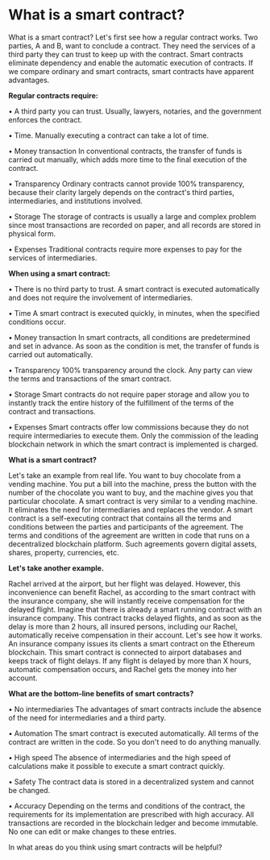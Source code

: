 **What is a smart contract?**
=======================
What is a smart contract? Let's first see how a regular contract works. Two parties, A and B, want to conclude a contract. They need the services of a third party they can trust to keep up with the contract. Smart contracts eliminate dependency and enable the automatic execution of contracts.
If we compare ordinary and smart contracts, smart contracts have apparent advantages.

**Regular contracts require:**

• A third party you can trust.
   Usually, lawyers, notaries, and the government enforces the contract.

• Time.
   Manually executing a contract can take a lot of time.

• Money transaction
   In conventional contracts, the transfer of funds is carried out manually, which adds more time to the final execution of the contract.

• Transparency
   Ordinary contracts cannot provide 100% transparency, because their clarity largely depends on the contract's third parties, intermediaries, and institutions involved.

• Storage
   The storage of contracts is usually a large and complex problem since most transactions are recorded on paper, and all records are stored in physical form.

• Expenses
   Traditional contracts require more expenses to pay for the services of intermediaries. 
   
   **When using a smart contract:**

• There is no third party to trust.
   A smart contract is executed automatically and does not require the involvement of intermediaries.

• Time
   A smart contract is executed quickly, in minutes, when the specified conditions occur.

• Money transaction
   In smart contracts, all conditions are predetermined and set in advance. As soon as the condition is met, the transfer of funds is carried out automatically.

• Transparency
   100% transparency around the clock. Any party can view the terms and transactions of the smart contract.

• Storage
   Smart contracts do not require paper storage and allow you to instantly track the entire history of the fulfillment of the terms of the contract and transactions.

• Expenses
   Smart contracts offer low commissions because they do not require intermediaries to execute them. Only the commission of the leading blockchain network in which the smart contract is implemented is charged.

**What is a smart contract?**
 
 Let's take an example from real life. You want to buy chocolate from a vending machine. You put a bill into the machine, press the button with the number of the chocolate you want to buy, and the machine gives you that particular chocolate. A smart contract is very similar to a vending machine. It eliminates the need for intermediaries and replaces the vendor.
 A smart contract is a self-executing contract that contains all the terms and conditions between the parties and participants of the agreement. The terms and conditions of the agreement are written in code that runs on a decentralized blockchain platform. Such agreements govern digital assets, shares, property, currencies, etc.

**Let's take another example.**

Rachel arrived at the airport, but her flight was delayed. However, this inconvenience can benefit Rachel, as according to the smart contract with the insurance company, she will instantly receive compensation for the delayed flight. Imagine that there is already a smart running contract with an insurance company. This contract tracks delayed flights, and as soon as the delay is more than 2 hours, all insured persons, including our Rachel, automatically receive compensation in their account.
Let's see how it works.
 An insurance company issues its clients a smart contract on the Ethereum blockchain. This smart contract is connected to airport databases and keeps track of flight delays. If any flight is delayed by more than X hours, automatic compensation occurs, and Rachel gets the money into her account.

**What are the bottom-line benefits of smart contracts?**

• No intermediaries
   The advantages of smart contracts include the absence of the need for intermediaries and a third party.

• Automation
   The smart contract is executed automatically. All terms of the contract are written in the code. So you don't need to do anything manually.

• High speed
   The absence of intermediaries and the high speed of calculations make it possible to execute a smart contract quickly.

• Safety
   The contract data is stored in a decentralized system and cannot be changed.

• Accuracy
   Depending on the terms and conditions of the contract, the requirements for its implementation are prescribed with high accuracy. All transactions are recorded in the blockchain ledger and become immutable. No one can edit or make changes to these entries.

In what areas do you think using smart contracts will be helpful?
